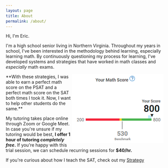 ```yaml
---
layout: page
title: About
permalink: /about/
---
```


Hi, I'm Eric.

I'm a high school senior living in Northern Virginia. Throughout my years in school, I've been interested in the methodology behind learning, especially learning math. By continuously questioning my process for learning, I've developed systems and strategies that have worked in math classes and *especially* math exams.

<img src="/images/score.png" align="right">
**With these strategies, I was able to earn a perfect math score on the PSAT and a perfect math score on the SAT both times I took it. Now, I want to help other students do the same.**

  
My tutoring takes place online through Zoom or Google Meet. In case you're unsure if my tutoring would be best, **I offer 1 hour of tutoring *completely free*.** If you're happy with this trial session, we can schedule recurring sessions for **$40/hr.**

If you're curious about how I teach the SAT, check out my [Strategy](https://learnsatmath.com/strategy/)




<!--
<div class="gallery-box">
  <div class="gallery">
    <img src="/images/100.jpg" loading="lazy">
    <img src="/images/105.jpg" loading="lazy">
    <img src="/images/103.jpg" loading="lazy">
  </div>
  <em>Gallery / <a href="https://unsplash.com/" target="_blank">Unsplash</a></em>
</div>
-->